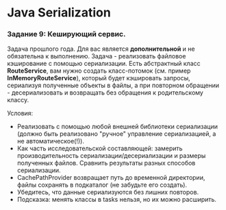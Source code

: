 # Java Serialization

### Задание 9: Кеширующий сервис.
Задача прошлого года. Для вас является **дополнительной** и не обязательна к выполнению.
Задача - реализовать файловое кэширование с помощью сериализации. 
Есть абстрактный класс **RouteService**, вам нужно создать класс-потомок 
(см. пример **InMemoryRouteService**), который будет кэшировать запросы, 
сериализуя полученные объекты в файлы, а при повторном обращении - десериализовать
и возвращать без обращения к родительскому классу. 

Условия:
- Реализовать с помощью любой внешней библиотеки сериализации (должно быть реализовано "ручное" управление сериализацией, а не автоматическое(!)).
- Как часть исследовательской составляющей: замерить производительность сериализации/десериализации и размеры полученных файлов. Сравнить результаты разных способов сериализации.
- CachePathProvider возвращает путь до временной директории, файлы сохранять в подкаталог (не забудьте его создать). 
- Убедитесь, что данные сериализуются без лишних повторов. 
- Подсказка: менять классы в tasks нельзя, но их можно расширить.